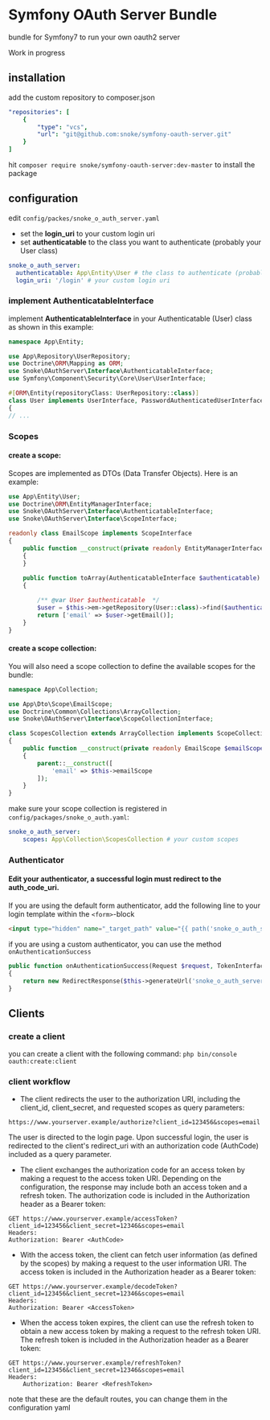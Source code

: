 # Symfony OAuth Server Bundle
bundle for Symfony7 to run your own oauth2 server

Work in progress

## installation
add the custom repository to composer.json
```yaml
"repositories": [
    {
        "type": "vcs",
        "url": "git@github.com:snoke/symfony-oauth-server.git"
    }
]
```

hit ```composer require snoke/symfony-oauth-server:dev-master``` to install the package

## configuration
edit ```config/packes/snoke_o_auth_server.yaml```
- set the **login_uri** to your custom login uri
- set **authenticatable** to the class you want to authenticate (probably your User class)
```yaml
snoke_o_auth_server:
  authenticatable: App\Entity\User # the class to authenticate (probably your user class)
  login_uri: '/login' # your custom login uri
```

### implement **AuthenticatableInterface** 
implement **AuthenticatableInterface**  in your Authenticatable (User) class as shown in this example:
```php
namespace App\Entity;

use App\Repository\UserRepository;
use Doctrine\ORM\Mapping as ORM;
use Snoke\OAuthServer\Interface\AuthenticatableInterface;
use Symfony\Component\Security\Core\User\UserInterface;

#[ORM\Entity(repositoryClass: UserRepository::class)]
class User implements UserInterface, PasswordAuthenticatedUserInterface, AuthenticatableInterface
{
// ...
```

### Scopes
#### create a scope:
Scopes are implemented as DTOs (Data Transfer Objects). Here is an example:
```php
use App\Entity\User;
use Doctrine\ORM\EntityManagerInterface;
use Snoke\OAuthServer\Interface\AuthenticatableInterface;
use Snoke\OAuthServer\Interface\ScopeInterface;

readonly class EmailScope implements ScopeInterface
{
    public function __construct(private readonly EntityManagerInterface $em)
    {
    }
    
    public function toArray(AuthenticatableInterface $authenticatable): array 
    {

        /** @var User $authenticatable  */
        $user = $this->em->getRepository(User::class)->find($authenticatable->getId());
        return ['email' => $user->getEmail()];
    }
}
```
#### create a scope collection:
You will also need a scope collection to define the available scopes for the bundle:
```php
namespace App\Collection;

use App\Dto\Scope\EmailScope;
use Doctrine\Common\Collections\ArrayCollection;
use Snoke\OAuthServer\Interface\ScopeCollectionInterface;

class ScopesCollection extends ArrayCollection implements ScopeCollectionInterface
{
    public function __construct(private readonly EmailScope $emailScope)
    {
        parent::__construct([
            'email' => $this->emailScope
        ]);
    }
}
```

make sure your scope collection is registered in ```config/packages/snoke_o_auth.yaml```:
```yaml
snoke_o_auth_server:
    scopes: App\Collection\ScopesCollection # your custom scopes
```

### Authenticator
#### Edit your authenticator, a successful login must redirect to the auth_code_uri.

If you are using the default form authenticator, add the following line to your login template within the ```<form>```-block
```html
<input type="hidden" name="_target_path" value="{{ path('snoke_o_auth_server_auth_code') }}">
```
if you are using a custom authenticator, you can use the method ```onAuthenticationSuccess```
```php
public function onAuthenticationSuccess(Request $request, TokenInterface $token, string $firewallName): ?Response
{
    return new RedirectResponse($this->generateUrl('snoke_o_auth_server_auth_code'));
}
```

## Clients
### create a client
you can create a client with the following command:
```php bin/console oauth:create:client```
### client workflow
- The client redirects the user to the authorization URI, including the client_id, client_secret, and requested scopes as query parameters:
```
https://www.yourserver.example/authorize?client_id=123456&scopes=email
```

The user is directed to the login page. Upon successful login, the user is redirected to the client's redirect_uri with an authorization code (AuthCode) included as a query parameter.

- The client exchanges the authorization code for an access token by making a request to the access token URI. 
Depending on the configuration, the response may include both an access token and a refresh token.
The authorization code is included in the Authorization header as a Bearer token:
  
```
GET https://www.yourserver.example/accessToken?client_id=123456&client_secret=12346&scopes=email
Headers:
Authorization: Bearer <AuthCode>
```

- With the access token, the client can fetch user information (as defined by the scopes) by making a request to the user information URI. The access token is included in the Authorization header as a Bearer token:
  
```
GET https://www.yourserver.example/decodeToken?client_id=123456&client_secret=12346&scopes=email
Headers:
Authorization: Bearer <AccessToken>
```

- When the access token expires, the client can use the refresh token to obtain a new access token by making a request to the refresh token URI. The refresh token is included in the Authorization header as a Bearer token:
```
GET https://www.yourserver.example/refreshToken?client_id=123456&client_secret=12346&scopes=email
Headers:
    Authorization: Bearer <RefreshToken>
```

note that these are the default routes, you can change them in the configuration yaml
